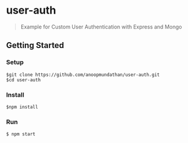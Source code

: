 # user-auth
> Example for Custom User Authentication with Express and Mongo

## Getting Started
### Setup
```
$git clone https://github.com/anoopmundathan/user-auth.git
$cd user-auth
```
### Install
```
$npm install
```
### Run
```
$ npm start
```
